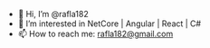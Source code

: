 - 👋 Hi, I’m @rafla182
- 👀 I’m interested in NetCore | Angular | React | C# 
- 📫 How to reach me: rafla182@gmail.com


